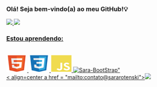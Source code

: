### Olá! Seja bem-vindo(a) ao meu GitHub!💡

<div>
<a href="https://github.com/sararotenski">
<img loading="lazy" height="120em" src="https://github-readme-stats.vercel.app/api?username=sararotenski&show_icons=true&theme=dracula&include_all_commits=true&count_private=true"/>
<img loading="lazy" height="120em" src="https://github-readme-stats.vercel.app/api/top-langs/?username=sararotenski&layout=compact&langs_count=7&theme=dracula"/>
</div>

### Estou aprendendo:
<div style="display: inline_block" ><br>
  <img alt="Sara-HTML" height="45" width="55" src="https://raw.githubusercontent.com/devicons/devicon/master/icons/html5/html5-original.svg">
  <img alt=Saraa-CSS" height="45" width="55" src="https://raw.githubusercontent.com/devicons/devicon/master/icons/css3/css3-original.svg">
  <img alt="Sara-Js" height="45" width="55" src="https://raw.githubusercontent.com/devicons/devicon/master/icons/javascript/javascript-plain.svg">
  <img alt=Sara-BootStrap" height="50" width="55" src="https://cdn.jsdelivr.net/gh/devicons/devicon/icons/bootstrap/bootstrap-original.svg">
  
</div>
<div>< align=center a href = "mailto:contato@sararotenski"><img loading="lazy" src="https://img.shields.io/badge/Gmail-D14836?style=for-the-badge&logo=gmail&logoColor=white" target="_blank"></a></div>

<!--
**sararotenski/SaraRotenski** is a ✨ _special_ ✨ repository because its `README.md` (this file) appears on your GitHub profile.

Here are some ideas to get you started:

- 🔭 I’m currently working on ...
- 🌱 I’m currently learning ...
- 👯 I’m looking to collaborate on ...
- 🤔 I’m looking for help with ...
- 💬 Ask me about ...
- 📫 How to reach me: ...
- 😄 Pronouns: ...
- ⚡ Fun fact: ...
-->
